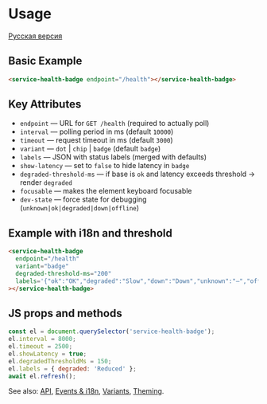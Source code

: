 # Usage

[Русская версия](../usage.md)

## Basic Example

```html
<service-health-badge endpoint="/health"></service-health-badge>
```

## Key Attributes

- `endpoint` — URL for `GET /health` (required to actually poll)
- `interval` — polling period in ms (default `10000`)
- `timeout` — request timeout in ms (default `3000`)
- `variant` — `dot` | `chip` | `badge` (default `badge`)
- `labels` — JSON with status labels (merged with defaults)
- `show-latency` — set to `false` to hide latency in `badge`
- `degraded-threshold-ms` — if base is `ok` and latency exceeds threshold → render `degraded`
- `focusable` — makes the element keyboard focusable
- `dev-state` — force state for debugging (`unknown|ok|degraded|down|offline`)

## Example with i18n and threshold

```html
<service-health-badge
  endpoint="/health"
  variant="badge"
  degraded-threshold-ms="200"
  labels='{"ok":"OK","degraded":"Slow","down":"Down","unknown":"—","offline":"Offline"}'
></service-health-badge>
```

## JS props and methods

```js
const el = document.querySelector('service-health-badge');
el.interval = 8000;
el.timeout = 2500;
el.showLatency = true;
el.degradedThresholdMs = 150;
el.labels = { degraded: 'Reduced' };
await el.refresh();
```

See also: [API](./api.md), [Events & i18n](./api-events-and-i18n.md), [Variants](./variants.md), [Theming](./theming.md).
